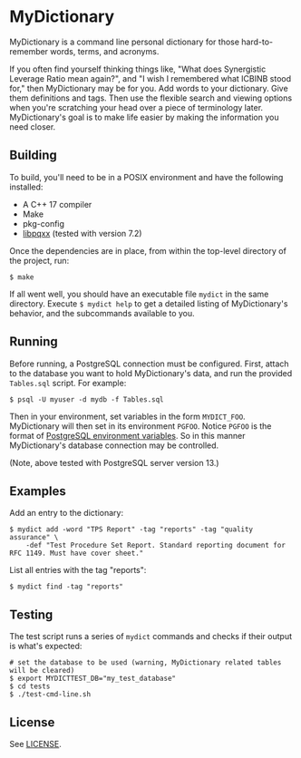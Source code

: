 # MyDictionary

MyDictionary is a command line personal dictionary for those hard-to-remember words, terms, and acronyms.

If you often find yourself thinking things like, "What does Synergistic Leverage Ratio mean again?", and "I wish I 
remembered what ICBINB stood for," then MyDictionary may be for you. Add words to your dictionary. Give them definitions
and tags. Then use the flexible search and viewing options when you're scratching your head over a piece of terminology
later. MyDictionary's goal is to make life easier by making the information you need closer.

## Building
To build, you'll need to be in a POSIX environment and have the following installed:
* A C++ 17 compiler
* Make
* pkg-config
* [libpqxx](https://github.com/jtv/libpqxx) (tested with version 7.2)

Once the dependencies are in place, from within the top-level directory of the project, run:

    $ make

If all went well, you should have an executable file `mydict` in the same directory. Execute `$ mydict help` to get a
detailed listing of MyDictionary's behavior, and the subcommands available to you.

## Running
Before running, a PostgreSQL connection must be configured. First, attach to the database you want to hold MyDictionary's data, and
run the provided `Tables.sql` script. For example:

    $ psql -U myuser -d mydb -f Tables.sql

Then in your environment, set variables in the form `MYDICT_FOO`. MyDictionary will then set in its environment `PGFOO`.
Notice `PGFOO` is the format of [PostgreSQL environment variables](https://www.postgresql.org/docs/current/libpq-envars.html). So in this manner
MyDictionary's database connection may be controlled.

(Note, above tested with PostgreSQL server version 13.)

## Examples
Add an entry to the dictionary:

    $ mydict add -word "TPS Report" -tag "reports" -tag "quality assurance" \
        -def "Test Procedure Set Report. Standard reporting document for RFC 1149. Must have cover sheet."
        
List all entries with the tag "reports":

    $ mydict find -tag "reports"
    
## Testing
The test script runs a series of `mydict` commands and checks if their output is what's expected:

    # set the database to be used (warning, MyDictionary related tables will be cleared) 
    $ export MYDICTTEST_DB="my_test_database"
    $ cd tests
    $ ./test-cmd-line.sh
    
## License

See [LICENSE](LICENSE.txt).
